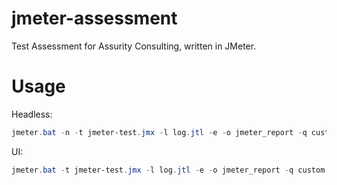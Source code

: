 # jmeter-assessment
Test Assessment for Assurity Consulting, written in JMeter.
# Usage
Headless:
```powershell
jmeter.bat -n -t jmeter-test.jmx -l log.jtl -e -o jmeter_report -q custom.properties -q url.properties -q loadprofile.properties
```
UI:
```powershell
jmeter.bat -t jmeter-test.jmx -l log.jtl -e -o jmeter_report -q custom.properties -q url.properties -q loadprofile.properties
```

